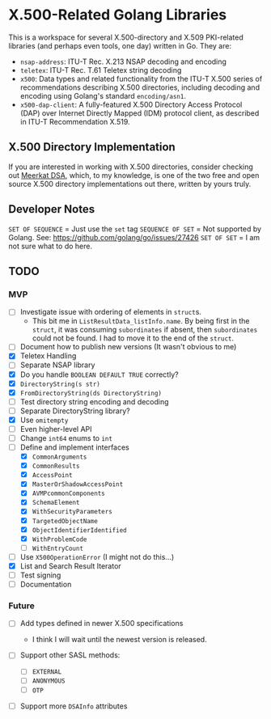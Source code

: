 # X.500-Related Golang Libraries

This is a workspace for several X.500-directory and X.509 PKI-related
libraries (and perhaps even tools, one day) written in Go. They are:

- `nsap-address`: ITU-T Rec. X.213 NSAP decoding and encoding
- `teletex`: ITU-T Rec. T.61 Teletex string decoding
- `x500`: Data types and related functionality from the ITU-T X.500 series of
  recommendations describing X.500 directories, including decoding and encoding
  using Golang's standard `encoding/asn1`.
- `x500-dap-client`: A fully-featured X.500 Directory Access Protocol (DAP)
  over Internet Directly Mapped (IDM) protocol client, as described in ITU-T
  Recommendation X.519.

## X.500 Directory Implementation

If you are interested in working with X.500 directories, consider checking
out [Meerkat DSA](https://wildboar-software.github.io/directory/), which,
to my knowledge, is one of the two free and open source X.500 directory
implementations out there, written by yours truly.

## Developer Notes

`SET OF SEQUENCE` = Just use the `set` tag
`SEQUENCE OF SET` = Not supported by Golang. See: https://github.com/golang/go/issues/27426
`SET OF SET` = I am not sure what to do here.

## TODO

### MVP

- [ ] Investigate issue with ordering of elements in `struct`s.
  - This bit me in `ListResultData_listInfo.name`. By being first in the `struct`, it was
    consuming `subordinates` if absent, then `subordinates` could not be found. I had to
    move it to the end of the `struct`.
- [ ] Document how to publish new versions (It wasn't obvious to me)
- [x] Teletex Handling
- [ ] Separate NSAP library
- [x] Do you handle `BOOLEAN DEFAULT TRUE` correctly?
- [x] `DirectoryString(s str)`
- [x] `FromDirectoryString(ds DirectoryString)`
- [ ] Test directory string encoding and decoding
- [ ] Separate DirectoryString library?
- [x] Use `omitempty`
- [ ] Even higher-level API
- [ ] Change `int64` enums to `int`
- [ ] Define and implement interfaces
  - [x] `CommonArguments`
  - [x] `CommonResults`
  - [x] `AccessPoint`
  - [x] `MasterOrShadowAccessPoint`
  - [x] `AVMPcommonComponents`
  - [x] `SchemaElement`
  - [x] `WithSecurityParameters`
  - [x] `TargetedObjectName`
  - [x] `ObjectIdentifierIdentified`
  - [x] `WithProblemCode`
  - [ ] `WithEntryCount`
- [ ] Use `X500OperationError` (I might not do this...)
- [x] List and Search Result Iterator
- [ ] Test signing
- [ ] Documentation

### Future

- [ ] Add types defined in newer X.500 specifications
  - I think I will wait until the newest version is released.
- [ ] Support other SASL methods:
  - [ ] `EXTERNAL`
  - [ ] `ANONYMOUS`
  - [ ] `OTP`
- [ ] Support more `DSAInfo` attributes

